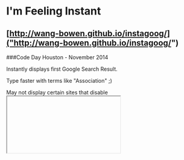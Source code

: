 I'm Feeling Instant
===================
[http://wang-bowen.github.io/instagoog/]("http://wang-bowen.github.io/instagoog/")
---------------------------------------
###Code Day Houston - November 2014

Instantly displays first Google Search Result. 

Type faster with terms like "Association" ;)

May not display certain sites that disable <iframe>. 

Google may eventually block you for spamming.

Circumvented same-origin policy of web security, used deprecated Google Search API. Written in HTML/CSS; Javascript/JSON.

Inspired by YouTube Instant.